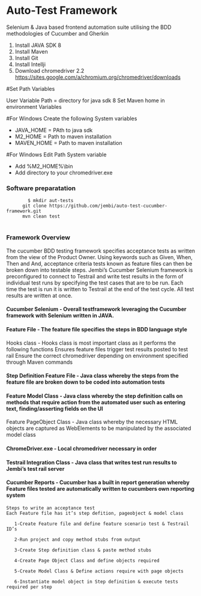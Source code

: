 # Auto-Test Framework

Selenium & Java based frontend automation suite utilising the BDD methodologies of Cucumber and Gherkin 







1. Install JAVA SDK 8
2. Install Maven
3. Install Git
4. Install Intellji
5. Download chromedriver 2.2 https://sites.google.com/a/chromium.org/chromedriver/downloads

#Set Path Variables

User Variable Path = directory for java sdk 8 
Set Maven home in environment Variables 

#For Windows
Create the following System variables
- JAVA_HOME = PAth to java sdk
- M2_HOME = Path to maven installation
- MAVEN_HOME = Path to maven installation

#For Windows Edit Path System variable 
- Add %M2_HOME%\bin 
- Add directory to your chromedriver.exe


### Software preparatation

	        
	        $ mkdir aut-tests
          git clone https://github.com/jembi/auto-test-cucumber-framework.git
          mvn clean test

# 

###	Framework Overview
The cucumber BDD testing framework specifies acceptance tests as written from the view of the Product Owner. Using keywords such as Given, When, Then and And, acceptance criteria tests known as feature files can then be broken down into testable steps. 
Jembi’s Cucumber Selenium framework is preconfigured to connect to Testrail and write test results in the form of individual test runs by specifying the test cases that are to be run.
Each time the test is run it is written to Testrail at the end of the test cycle. All test results are written at once.

#### Cucumber Selenium - Overall testframework leveraging the Cucumber framework with Selenium written in JAVA.

#### Feature File - The feature file specifies the steps in BDD language style

Hooks class - Hooks class is most important class as it performs the following functions
Ensures feature files trigger test results posted to test rail
Ensure the correct chromedriver depending on environment specified through Maven commands

#### Step Definition Feature File - Java class whereby the steps from  the feature file are broken down to be coded into automation tests

#### Feature Model Class - Java class whereby the step definition calls on methods that require action from the automated user such as entering text, finding/asserting fields on the UI
Feature PageObject Class - Java class whereby the necessary HTML objects are captured as WebElements to be manipulated by the associated model class

#### ChromeDriver.exe - Local chromedriver necessary in order 

#### Testrail Integration Class - Java class that writes test run results to Jembi’s test rail server

#### Cucumber Reports - Cucumber has a built in report generation whereby Feature files tested are automatically written to cucumbers own reporting system 

```
Steps to write an acceptance test
Each Feature file has it’s step defition, pageobject & model class
              
   1-Create Feature file and define feature scenario test & Testrail ID’s
              
   2-Run project and copy method stubs from output
              
   3-Create Step definition class & paste method stubs
              
   4-Create Page Object Class and define objects required
              
   5-Create Model Class & Define actions require with page objects
              
   6-Instantiate model object in Step definition & execute tests required per step
```
